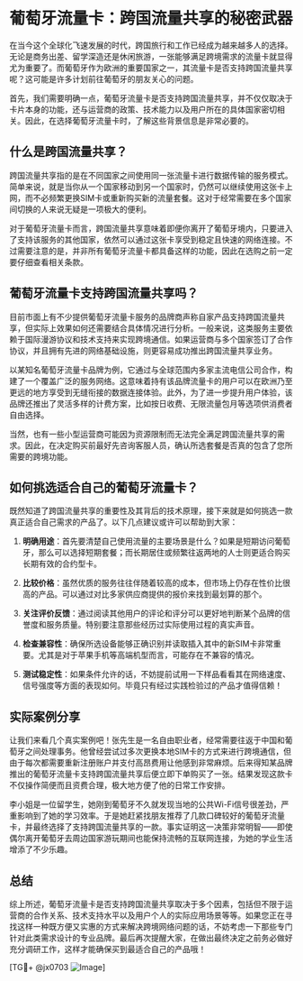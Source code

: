 # 葡萄牙流量卡：跨国流量共享的秘密武器

在当今这个全球化飞速发展的时代，跨国旅行和工作已经成为越来越多人的选择。无论是商务出差、留学深造还是休闲旅游，一张能够满足跨境需求的流量卡就显得尤为重要了。而葡萄牙作为欧洲的重要国家之一，其流量卡是否支持跨国流量共享呢？这可能是许多计划前往葡萄牙的朋友关心的问题。

首先，我们需要明确一点，葡萄牙流量卡是否支持跨国流量共享，并不仅仅取决于卡片本身的功能，还与运营商的政策、技术能力以及用户所在的具体国家密切相关。因此，在选择葡萄牙流量卡时，了解这些背景信息是非常必要的。

## 什么是跨国流量共享？

跨国流量共享指的是在不同国家之间使用同一张流量卡进行数据传输的服务模式。简单来说，就是当你从一个国家移动到另一个国家时，仍然可以继续使用这张卡上网，而不必频繁更换SIM卡或重新购买新的流量套餐。这对于经常需要在多个国家间切换的人来说无疑是一项极大的便利。

对于葡萄牙流量卡而言，跨国流量共享意味着即便你离开了葡萄牙境内，只要进入了支持该服务的其他国家，依然可以通过这张卡享受到稳定且快速的网络连接。不过需要注意的是，并非所有葡萄牙流量卡都具备这样的功能，因此在选购之前一定要仔细查看相关条款。

## 葡萄牙流量卡支持跨国流量共享吗？

目前市面上有不少提供葡萄牙流量卡服务的品牌商声称自家产品支持跨国流量共享，但实际上效果如何还需要结合具体情况进行分析。一般来说，这类服务主要依赖于国际漫游协议和技术支持来实现跨境通信。如果运营商与多个国家签订了合作协议，并且拥有先进的网络基础设施，则更容易成功推出跨国流量共享业务。

以某知名葡萄牙流量卡品牌为例，它通过与全球范围内多家主流电信公司合作，构建了一个覆盖广泛的服务网络。这意味着持有该品牌流量卡的用户可以在欧洲乃至更远的地方享受到无缝衔接的数据连接体验。此外，为了进一步提升用户体验，该品牌还推出了灵活多样的计费方案，比如按日收费、无限流量包月等选项供消费者自由选择。

当然，也有一些小型运营商可能因为资源限制而无法完全满足跨国流量共享的需求。因此，在决定购买前最好先咨询客服人员，确认所选套餐是否真的包含了您所需要的跨境功能。

## 如何挑选适合自己的葡萄牙流量卡？

既然知道了跨国流量共享的重要性及其背后的技术原理，接下来就是如何挑选一款真正适合自己需求的产品了。以下几点建议或许可以帮助到大家：

1. **明确用途**：首先要清楚自己使用流量的主要场景是什么？如果是短期访问葡萄牙，那么可以选择短期套餐；而长期居住或频繁往返两地的人士则更适合购买长期有效的合约型卡。

2. **比较价格**：虽然优质的服务往往伴随着较高的成本，但市场上仍存在性价比很高的产品。可以通过对比多家供应商提供的报价来找到最划算的那个。

3. **关注评价反馈**：通过阅读其他用户的评论和评分可以更好地判断某个品牌的信誉度和服务质量。特别要注意那些经历过实际使用过程的真实声音。

4. **检查兼容性**：确保所选设备能够正确识别并读取插入其中的新SIM卡非常重要。尤其是对于苹果手机等高端机型而言，可能存在不兼容的情况。

5. **测试稳定性**：如果条件允许的话，不妨提前试用一下样品看看其在网络速度、信号强度等方面的表现如何。毕竟只有经过实践检验过的产品才值得信赖！

## 实际案例分享

让我们来看几个真实案例吧！张先生是一名自由职业者，经常需要往返于中国和葡萄牙之间处理事务。他曾经尝试过多次更换本地SIM卡的方式来进行跨境通信，但由于每次都需要重新注册账户并支付高昂费用让他感到非常麻烦。后来得知某品牌推出的葡萄牙流量卡支持跨国流量共享后便立即下单购买了一张。结果发现这款卡不仅操作简便而且资费合理，极大地方便了他的日常工作安排。

李小姐是一位留学生，她刚到葡萄牙不久就发现当地的公共Wi-Fi信号很差劲，严重影响到了她的学习效率。于是她赶紧找朋友推荐了几款口碑较好的葡萄牙流量卡，并最终选择了支持跨国流量共享的一款。事实证明这一决策非常明智——即使偶尔离开葡萄牙去周边国家游玩期间也能保持流畅的互联网连接，为她的学业生活增添了不少乐趣。

## 总结

综上所述，葡萄牙流量卡是否支持跨国流量共享取决于多个因素，包括但不限于运营商的合作关系、技术支持水平以及用户个人的实际应用场景等等。如果您正在寻找这样一种既方便又实惠的方式来解决跨境网络问题的话，不妨考虑一下那些专门针对此类需求设计的专业品牌。最后再次提醒大家，在做出最终决定之前务必做好充分调研工作，这样才能确保买到最适合自己的产品哦！

[TG💪+ @jx0703 ![Image](https://github.com/user-attachments/assets/dbca1d08-cadb-493c-b0ec-ad6f7a83f270)]
